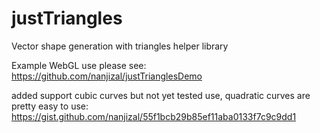 # justTriangles
Vector shape generation with triangles helper library

Example WebGL use please see:
https://github.com/nanjizal/justTrianglesDemo

added support cubic curves but not yet tested use, quadratic curves are pretty easy to use:
https://gist.github.com/nanjizal/55f1bcb29b85ef11aba0133f7c9c9dd1
